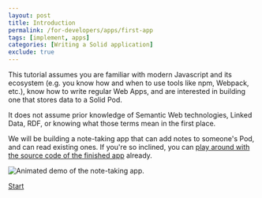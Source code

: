 ```yaml
---
layout: post
title: Introduction
permalink: /for-developers/apps/first-app
tags: [implement, apps]
categories: [Writing a Solid application]
exclude: true
---
```


This tutorial assumes you are familiar with modern Javascript and its ecosystem (e.g. you know how
and when to use tools like npm, Webpack, etc.), know how to write regular Web Apps, and are
interested in building one that stores data to a Solid Pod.

It does not assume prior knowledge of Semantic Web technologies, Linked Data, RDF, or knowing what
those terms mean in the first place.

We will be building a note-taking app that can add notes to someone's Pod, and can read existing
ones. If you're so inclined, you can [play around with the source code of the finished
app](https://codesandbox.io/s/github/Vinnl/notepod/tree/5-writing-data/?module=%2Fsrc%2FApp.tsx)
already.

![Animated demo of the note-taking app.]({{site.baseUrl}}/assets/img/notepod-demo.gif)

[Start]({{site.baseUrl}}/for-developers/apps/first-app/1-authentication)
